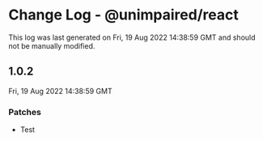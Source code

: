 # Change Log - @unimpaired/react

This log was last generated on Fri, 19 Aug 2022 14:38:59 GMT and should not be manually modified.

## 1.0.2

Fri, 19 Aug 2022 14:38:59 GMT

### Patches

- Test
